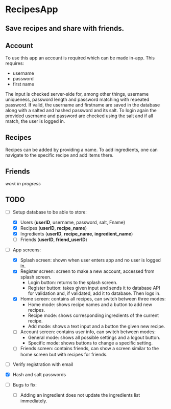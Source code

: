 # RecipesApp
Save recipes and share with friends.
-------

## Account
To use this app an account is required which can be made in-app. This requires:
- username
- password
- first name

The input is checked server-side for, among other things, username uniqueness, password length and password matching with repeated password. If valid, the username and firstname are saved in the database along with a salted and hashed password and its salt. 
To login again the provided username and password are checked using the salt and if all match, the user is logged in.

## Recipes
Recipes can be added by providing a name. To add ingredients, one can navigate to the specific recipe and add items there. 

## Friends
*work in progress*

## TODO
- [ ] Setup database to be able to store:
  - [X] Users (__userID__, username, password, salt, Fname)
  - [X] Recipes (__userID__, __recipe_name__)
  - [X] Ingredients (__userID__, __recipe_name__, __ingredient_name__)
  - [ ] Friends (__userID__, __friend_userID__)
- [ ] App screens:
  - [X] Splash screen: shown when user enters app and no user is logged in.
  - [X] Register screen: screen to make a new account, accessed from splash screen.
    - Login button: returns to the splash screen.
    - Register button: takes given input and sends it to database API for validation and, if validated, add it to database. Then logs in.
  - [X] Home screen: contains all recipes, can switch between three modes:
    - Home mode: shows recipe names and a button to add new recipes.
    - Recipe mode: shows corresponding ingredients of the current recipe.
    - Add mode: shows a text input and a button the given new recipe.
  - [ ] Account screen: contains user info, can switch between modes:
    - General mode: shows all possible settings and a logout button.
    - Specific mode: shows buttons to change a specific setting.
  - [ ] Friends screen: contains friends, can show a screen similar to the home screen but with recipes for friends.
- [ ] Verify registration with email
- [X] Hash and salt passwords

- [ ] Bugs to fix:
  - [ ] Adding an ingredient does not update the ingredients list immediately.
